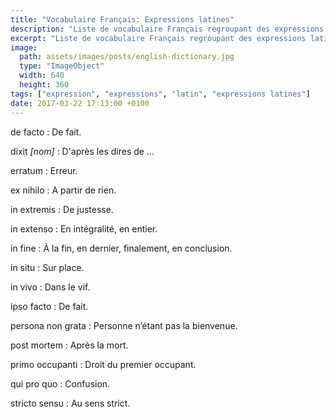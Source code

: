 ```yaml
---
title: "Vocabulaire Français: Expressions latines"
description: "Liste de vocabulaire Français regroupant des expressions latines relativement courantes."
excerpt: "Liste de vocabulaire Français regroupant des expressions latines relativement courantes."
image:
  path: assets/images/posts/english-dictionary.jpg
  type: "ImageObject"
  width: 640
  height: 360
tags: ["expression", "expressions", "latin", "expressions latines"]
date: 2017-03-22 17:13:00 +0100
---
```


de facto
: De fait.

dixit *[nom]*
: D'après les dires de ...

erratum
: Erreur.

ex nihilo
: A partir de rien.

in extremis
: De justesse.

in extenso
: En intégralité, en entier.

in fine
: À la fin, en dernier, finalement, en conclusion.

in situ
: Sur place.

in vivo
: Dans le vif.

ipso facto
: De fait.

persona non grata
: Personne n’étant pas la bienvenue.

post mortem
: Après la mort.

primo occupanti
: Droit du premier occupant.

qui pro quo
: Confusion.

stricto sensu
: Au sens strict.
